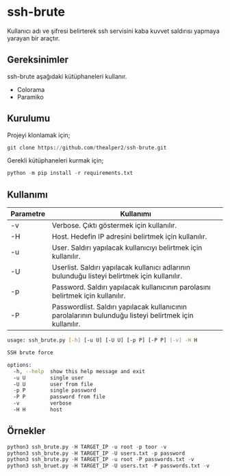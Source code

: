 # ssh-brute

Kullanıcı adı ve şifresi belirterek ssh servisini kaba kuvvet saldırısı yapmaya yarayan bir araçtır.

## Gereksinimler

ssh-brute aşağıdaki kütüphaneleri kullanır.

* Colorama
* Paramiko

## Kurulumu

Projeyi klonlamak için;

```python
git clone https://github.com/thealper2/ssh-brute.git
```
Gerekli kütüphaneleri kurmak için;

```python
python -m pip install -r requirements.txt
```

## Kullanımı

| Parametre | Kullanımı |
| --------- | --------- |
| -v        | Verbose. Çıktı göstermek için kullanılır. |
| -H        | Host. Hedefin IP adresini belirtmek için kullanılır. |
| -u        | User. Saldırı yapılacak kullanıcıyı belirtmek için kullanılır. |
| -U        | Userlist. Saldırı yapılacak kullanıcı adlarının bulunduğu listeyi belirtmek için kullanılır. |
| -p        | Password. Saldırı yapılacak kullanıcının parolasını belirtmek için kullanılır. |
| -P        | Passwordlist. Saldırı yapılacak kullanıcının parolalarının bulunduğu listeyi belirtmek için kullanılır. |

```bash
usage: ssh_brute.py [-h] [-u U] [-U U] [-p P] [-P P] [-v] -H H

SSH brute force

options:
  -h, --help  show this help message and exit
  -u U        single user
  -U U        user from file
  -p P        single password
  -P P        password from file
  -v          verbose
  -H H        host
```

## Örnekler

```python
python3 ssh_brute.py -H TARGET_IP -u root -p toor -v
python3 ssh_brute.py -H TARGET_IP -U users.txt -p password
python3 ssh_brute.py -H TARGET_IP -u root -P passwords.txt -v
python3 ssh_bruet.py -H TARGET_IP -U users.txt -P passwords.txt -v
```
